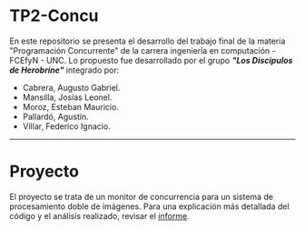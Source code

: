 # TP2-Concu

En este repositorio se presenta el desarrollo del trabajo final de la materia "Programación Concurrente" de la carrera ingeniería en computación - FCEfyN - UNC. Lo propuesto fue desarrollado por el grupo ***"Los Discipulos de Herobrine"*** integrado por:
- Cabrera, Augusto Gabriel.
- Mansilla, Josías Leonel.
- Moroz, Esteban Mauricio.
- Pallardó, Agustín.
- Villar, Federico Ignacio.
--------
# Proyecto
El proyecto se trata de un monitor de concurrencia para un sistema de procesamiento doble de imágenes.
Para una explicación más detallada del código y el análisis realizado, revisar el [informe](informe/informeTPFinal.pdf).
